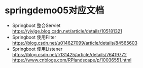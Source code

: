 # springdemo05对应文档
- Springboot 整合Servlet
https://yiyige.blog.csdn.net/article/details/105181321
- Springboot 使用Filter
https://blog.csdn.net/u014627099/article/details/84565603
- Springboot 使用Listener
https://blog.csdn.net/lr131425/article/details/76419772
https://www.cnblogs.com/RPlandscape/p/10036551.html
